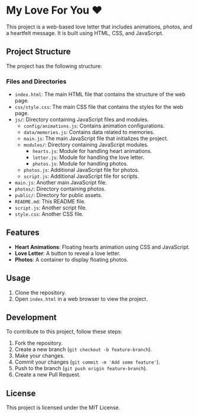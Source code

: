# My Love For You ❤️

This project is a web-based love letter that includes animations, photos, and a heartfelt message. It is built using HTML, CSS, and JavaScript.

## Project Structure

The project has the following structure:

### Files and Directories

- `index.html`: The main HTML file that contains the structure of the web page.
- `css/style.css`: The main CSS file that contains the styles for the web page.
- `js/`: Directory containing JavaScript files and modules.
  - `config/animations.js`: Contains animation configurations.
  - `data/memories.js`: Contains data related to memories.
  - `main.js`: The main JavaScript file that initializes the project.
  - `modules/`: Directory containing JavaScript modules.
    - `hearts.js`: Module for handling heart animations.
    - `letter.js`: Module for handling the love letter.
    - `photos.js`: Module for handling photos.
  - `photos.js`: Additional JavaScript file for photos.
  - `script.js`: Additional JavaScript file for scripts.
- `main.js`: Another main JavaScript file.
- `photos/`: Directory containing photos.
- `public/`: Directory for public assets.
- `README.md`: This README file.
- `script.js`: Another script file.
- `style.css`: Another CSS file.

## Features

- **Heart Animations**: Floating hearts animation using CSS and JavaScript.
- **Love Letter**: A button to reveal a love letter.
- **Photos**: A container to display floating photos.

## Usage

1. Clone the repository.
2. Open `index.html` in a web browser to view the project.

## Development

To contribute to this project, follow these steps:

1. Fork the repository.
2. Create a new branch (`git checkout -b feature-branch`).
3. Make your changes.
4. Commit your changes (`git commit -m 'Add some feature'`).
5. Push to the branch (`git push origin feature-branch`).
6. Create a new Pull Request.

## License

This project is licensed under the MIT License.